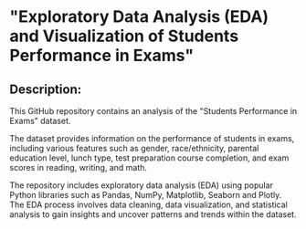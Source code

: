 # "Exploratory Data Analysis (EDA) and Visualization of Students Performance in Exams"

## Description:
This GitHub repository contains an analysis of the "Students Performance in Exams" dataset. 

The dataset provides information on the performance of students in exams,  
including various features such as gender, race/ethnicity, parental education level,
lunch type, test preparation course completion, and exam scores in reading, writing, and math.

The repository includes exploratory data analysis (EDA) using popular Python libraries such as Pandas, NumPy, Matplotlib, Seaborn and Plotly.
The EDA process involves data cleaning, data visualization, and statistical analysis to gain insights and uncover patterns and trends within the dataset.
